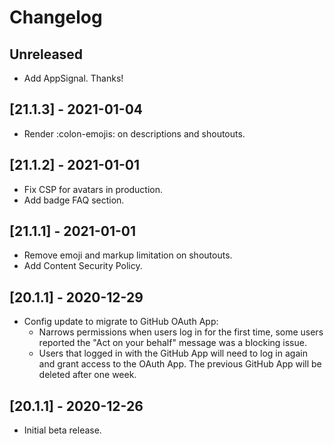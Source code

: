 # Changelog

## Unreleased

- Add AppSignal. Thanks!

## [21.1.3] - 2021-01-04

- Render :colon-emojis: on descriptions and shoutouts.

## [21.1.2] - 2021-01-01

- Fix CSP for avatars in production.
- Add badge FAQ section.

## [21.1.1] - 2021-01-01

- Remove emoji and markup limitation on shoutouts.
- Add Content Security Policy.

## [20.1.1] - 2020-12-29

- Config update to migrate to GitHub OAuth App:
    - Narrows permissions when users log in for the first time, some users
    reported the "Act on your behalf" message was a blocking issue.
    - Users that logged in with the GitHub App will need to log in again and
    grant access to the OAuth App. The previous GitHub App will be deleted
    after one week.

## [20.1.1] - 2020-12-26

- Initial beta release.
